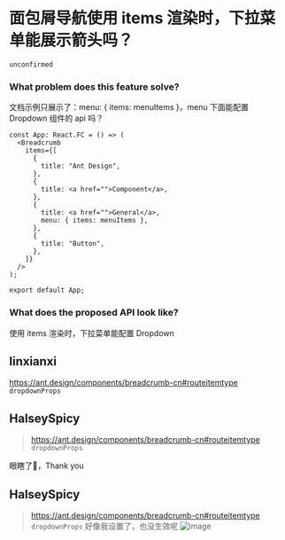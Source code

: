 # 面包屑导航使用 items 渲染时，下拉菜单能展示箭头吗？

`unconfirmed`

### What problem does this feature solve?

文档示例只展示了：menu: { items: menuItems }，menu 下面能配置 Dropdown 组件的 api 吗？

```tsx
const App: React.FC = () => (
  <Breadcrumb
    items={[
      {
        title: "Ant Design",
      },
      {
        title: <a href="">Component</a>,
      },
      {
        title: <a href="">General</a>,
        menu: { items: menuItems },
      },
      {
        title: "Button",
      },
    ]}
  />
);

export default App;
```

### What does the proposed API look like?

使用 items 渲染时，下拉菜单能配置 Dropdown

<!-- generated by ant-design-issue-helper. DO NOT REMOVE -->

## linxianxi

https://ant.design/components/breadcrumb-cn#routeitemtype
`dropdownProps`

## HalseySpicy

> https://ant.design/components/breadcrumb-cn#routeitemtype `dropdownProps`

眼瞎了🤣，Thank you

## HalseySpicy

> https://ant.design/components/breadcrumb-cn#routeitemtype `dropdownProps`
> 好像我设置了，也没生效呢
> ![image](https://github.com/ant-design/ant-design/assets/51069636/6bd499e5-3112-4345-b874-95b75428c7eb)
